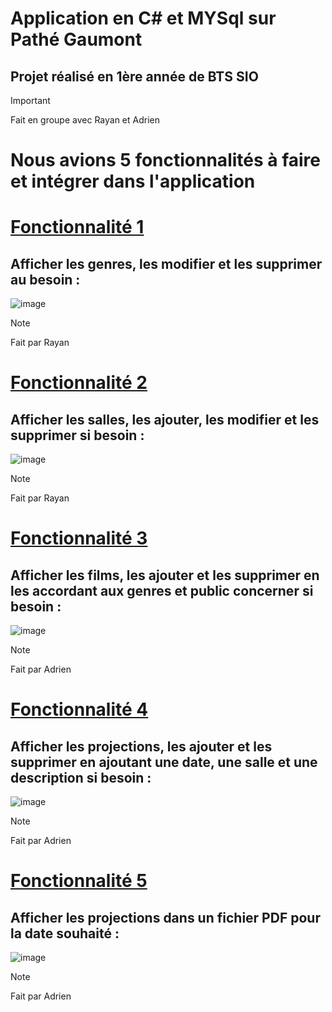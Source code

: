 # Application en C# et MYSql sur Pathé Gaumont
## Projet réalisé en 1ère année de BTS SIO
> [!IMPORTANT]
> Fait en groupe avec Rayan et Adrien
# **Nous avions 5 fonctionnalités à faire et intégrer dans l'application**
# **<ins>Fonctionnalité 1**</ins>
## Afficher les genres, les modifier et les supprimer au besoin :

![image](https://github.com/ItsKiruaPC/Cinema/assets/77117153/118c440a-e998-45da-8abe-f37207838a51)
> [!NOTE]
> Fait par Rayan

# **<ins>Fonctionnalité 2**</ins>
## Afficher les salles, les ajouter, les modifier et les supprimer si besoin :

![image](https://github.com/ItsKiruaPC/Cinema/assets/77117153/924b0ee3-6dc5-40d6-a538-64d792efc196)
> [!NOTE]
> Fait par Rayan

# **<ins>Fonctionnalité 3**</ins>
## Afficher les films, les ajouter et les supprimer en les accordant aux genres et public concerner si besoin :

![image](https://github.com/ItsKiruaPC/Cinema/assets/77117153/c1b1a6a9-ba43-476b-9980-a09269ca9fe8)
> [!NOTE]
> Fait par Adrien

# **<ins>Fonctionnalité 4**</ins>
## Afficher les projections, les ajouter et les supprimer en ajoutant une date, une salle et une description si besoin :

![image](https://github.com/ItsKiruaPC/Cinema/assets/77117153/79912e5b-6d43-469c-8742-d41df080ba10)
> [!NOTE]
>Fait par Adrien

# **<ins>Fonctionnalité 5**</ins>
## Afficher les projections dans un fichier PDF pour la date souhaité :

![image](https://github.com/ItsKiruaPC/Cinema/assets/77117153/3b9e9128-6d13-4710-8df7-548db073c2c3)

> [!NOTE]
>Fait par Adrien
